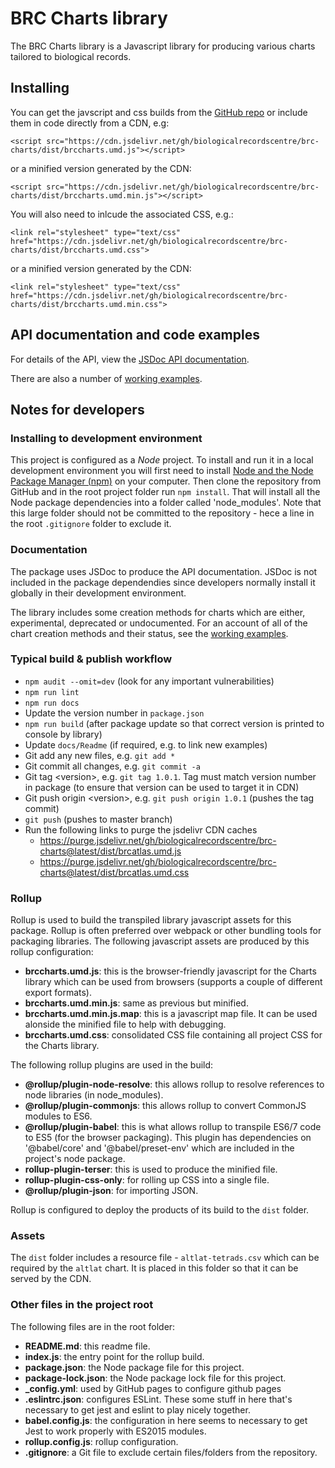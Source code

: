 # BRC Charts library
The BRC Charts library is a Javascript library for producing various charts tailored to biological records.

## Installing
You can get the javscript and css builds from 
the [GitHub repo](https://github.com/BiologicalRecordsCentre/brc-charts/tree/master/dist)
or include them in code directly from a CDN, e.g:
```
<script src="https://cdn.jsdelivr.net/gh/biologicalrecordscentre/brc-charts/dist/brccharts.umd.js"></script>
```
or a minified version generated by the CDN:
```
<script src="https://cdn.jsdelivr.net/gh/biologicalrecordscentre/brc-charts/dist/brccharts.umd.min.js"></script>
```
You will also need to inlcude the associated CSS, e.g.:
```
<link rel="stylesheet" type="text/css" href="https://cdn.jsdelivr.net/gh/biologicalrecordscentre/brc-charts/dist/brccharts.umd.css">
```
or a minified version generated by the CDN:
```
<link rel="stylesheet" type="text/css" href="https://cdn.jsdelivr.net/gh/biologicalrecordscentre/brc-charts/dist/brccharts.umd.min.css">
```

## API documentation and code examples
For details of the API, view the [JSDoc API documentation](https://biologicalrecordscentre.github.io/brc-charts/docs/api/).

There are also a number of [working examples](https://biologicalrecordscentre.github.io/brc-charts/docs/).

## Notes for developers

### Installing to development environment
This project is configured as a *Node* project. To install and run it in a local development environment you will first need to install [Node and the Node Package Manager (npm)](https://nodejs.org/en/learn/getting-started/introduction-to-nodejs) on your computer. Then clone the repository from GitHub and in the root project folder run `npm install`. That will install all the Node package dependencies into a folder called 'node_modules'. Note that this large folder should not be committed to the repository - hece a line in the root `.gitignore` folder to exclude it.

### Documentation
The package uses JSDoc to produce the API documentation. JSDoc is not included in the package dependendies since developers normally install it globally in their development environment.

The library includes some creation methods for charts which are either, experimental, deprecated or undocumented. For an account of all of the chart creation methods and their status, see the [working examples](https://biologicalrecordscentre.github.io/brc-charts/docs/).

### Typical build & publish workflow
- `npm audit --omit=dev` (look for any important vulnerabilities)
- `npm run lint`
- `npm run docs` 
- Update the version number in `package.json` 
- `npm run build` (after package update so that correct version is printed to console by library) 
- Update `docs/Readme` (if required, e.g. to link new examples) 
- Git add any new files, e.g. `git add *`
- Git commit all changes, e.g. `git commit -a`
- Git tag \<version\>, e.g. `git tag 1.0.1`. Tag must match version number in package (to ensure that version can be used to target it in CDN) 
- Git push origin \<version\>, e.g. `git push origin 1.0.1` (pushes the tag commit) 
- `git push` (pushes to master branch) 
- Run the following links to purge the jsdelivr CDN caches
  - https://purge.jsdelivr.net/gh/biologicalrecordscentre/brc-charts@latest/dist/brcatlas.umd.js 
  - https://purge.jsdelivr.net/gh/biologicalrecordscentre/brc-charts@latest/dist/brcatlas.umd.css 

### Rollup
Rollup is used to build the transpiled library javascript assets for this package. Rollup is often preferred over webpack or other bundling tools for packaging libraries. The following javascript assets are produced by this rollup configuration:

- **brccharts.umd.js**: this is the browser-friendly javascript for the Charts library which can be used from browsers (supports a couple of different export formats). 
- **brccharts.umd.min.js**: same as previous but minified.
- **brccharts.umd.min.js.map**: this is a javascript map file. It can be used alonside the minified file to help with debugging.
- **brccharts.umd.css**: consolidated CSS file containing all project CSS for the Charts library.

The following rollup plugins are used in the build:
- **@rollup/plugin-node-resolve**: this allows rollup to resolve references to node libraries (in node_modules).
- **@rollup/plugin-commonjs**: this allows rollup to convert CommonJS modules to ES6.
- **@rollup/plugin-babel**: this is what allows rollup to transpile ES6/7 code to ES5 (for the browser packaging). This plugin has dependencies on '@babel/core' and '@babel/preset-env' which are included in the project's node package.
- **rollup-plugin-terser**: this is used to produce the minified file.
- **rollup-plugin-css-only**: for rolling up CSS into a single file.
- **@rollup/plugin-json**: for importing JSON.

Rollup is configured to deploy the products of its build to the `dist` folder.

### Assets
The `dist` folder includes a resource file - `altlat-tetrads.csv` which can be required by the `altlat` chart. It is placed in this folder so that it can be served by the CDN.

### Other files in the project root
The following files are in the root folder: 

- **README.md**: this readme file.
- **index.js**: the entry point for the rollup build.
- **package.json**: the Node package file for this project.
- **package-lock.json**: the Node package lock file for this project.
- **_config.yml**: used by GitHub pages to configure github pages 
- **.eslintrc.json**: configures ESLint. These some stuff in here that's necessary to get jest and eslint to play nicely together. 
- **babel.config.js**: the configuration in here seems to necessary to get Jest to work properly with ES2015 modules. 
- **rollup.config.js**: rollup configuration.
- **.gitignore**: a Git file to exclude certain files/folders from the repository.